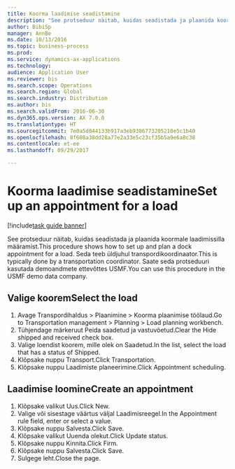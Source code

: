 ```yaml
--- 
title: Koorma laadimise seadistamine
description: "See protseduur näitab, kuidas seadistada ja plaanida koormale laadimissilla määramist."
author: BibiSp
manager: AnnBe
ms.date: 10/13/2016
ms.topic: business-process
ms.prod: 
ms.service: dynamics-ax-applications
ms.technology: 
audience: Application User
ms.reviewer: bis
ms.search.scope: Operations
ms.search.region: Global
ms.search.industry: Distribution
ms.author: bis
ms.search.validFrom: 2016-06-30
ms.dyn365.ops.version: AX 7.0.0
ms.translationtype: HT
ms.sourcegitcommit: 7e0a5d044133b917a3eb9386773205218e5c1b40
ms.openlocfilehash: 8f608a38dd28a77e2a33e5c23cf35b5a9e6a8c38
ms.contentlocale: et-ee
ms.lasthandoff: 09/29/2017

---
```

# <a name="set-up-an-appointment-for-a-load"></a><span data-ttu-id="41193-103">Koorma laadimise seadistamine</span><span class="sxs-lookup"><span data-stu-id="41193-103">Set up an appointment for a load</span></span>

[!include[task guide banner](../../includes/task-guide-banner.md)]

<span data-ttu-id="41193-104">See protseduur näitab, kuidas seadistada ja plaanida koormale laadimissilla määramist.</span><span class="sxs-lookup"><span data-stu-id="41193-104">This procedure shows how to set up and plan a dock appointment for a load.</span></span> <span data-ttu-id="41193-105">Seda teeb üldjuhul transpordikoordinaator.</span><span class="sxs-lookup"><span data-stu-id="41193-105">This is typically done by a transportation coordinator.</span></span> <span data-ttu-id="41193-106">Saate seda protseduuri kasutada demoandmete ettevõttes USMF.</span><span class="sxs-lookup"><span data-stu-id="41193-106">You can use this procedure in the USMF demo data company.</span></span>


## <a name="select-the-load"></a><span data-ttu-id="41193-107">Valige koorem</span><span class="sxs-lookup"><span data-stu-id="41193-107">Select the load</span></span>
1. <span data-ttu-id="41193-108">Avage Transpordihaldus > Plaanimine > Koorma plaanimise töölaud.</span><span class="sxs-lookup"><span data-stu-id="41193-108">Go to Transportation management > Planning > Load planning workbench.</span></span>
2. <span data-ttu-id="41193-109">Tühjendage märkeruut Peida saadetud ja vastuvõetud.</span><span class="sxs-lookup"><span data-stu-id="41193-109">Clear the Hide shipped and received check box.</span></span>
3. <span data-ttu-id="41193-110">Valige loendist koorem, mille olek on Saadetud.</span><span class="sxs-lookup"><span data-stu-id="41193-110">In the list, select the load that has a status of Shipped.</span></span>
4. <span data-ttu-id="41193-111">Klõpsake nuppu Transport.</span><span class="sxs-lookup"><span data-stu-id="41193-111">Click Transportation.</span></span>
5. <span data-ttu-id="41193-112">Klõpsake nuppu Laadimiste planeerimine.</span><span class="sxs-lookup"><span data-stu-id="41193-112">Click Appointment scheduling.</span></span>

## <a name="create-an-appointment"></a><span data-ttu-id="41193-113">Laadimise loomine</span><span class="sxs-lookup"><span data-stu-id="41193-113">Create an appointment</span></span>
1. <span data-ttu-id="41193-114">Klõpsake valikut Uus.</span><span class="sxs-lookup"><span data-stu-id="41193-114">Click New.</span></span>
2. <span data-ttu-id="41193-115">Valige või sisestage väärtus väljal Laadimisreegel.</span><span class="sxs-lookup"><span data-stu-id="41193-115">In the Appointment rule field, enter or select a value.</span></span>
3. <span data-ttu-id="41193-116">Klõpsake nuppu Salvesta.</span><span class="sxs-lookup"><span data-stu-id="41193-116">Click Save.</span></span>
4. <span data-ttu-id="41193-117">Klõpsake valikut Uuenda olekut.</span><span class="sxs-lookup"><span data-stu-id="41193-117">Click Update status.</span></span>
5. <span data-ttu-id="41193-118">Klõpsake nuppu Kinnita.</span><span class="sxs-lookup"><span data-stu-id="41193-118">Click Firm.</span></span>
6. <span data-ttu-id="41193-119">Klõpsake nuppu Salvesta.</span><span class="sxs-lookup"><span data-stu-id="41193-119">Click Save.</span></span>
7. <span data-ttu-id="41193-120">Sulgege leht.</span><span class="sxs-lookup"><span data-stu-id="41193-120">Close the page.</span></span>


